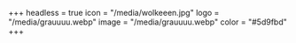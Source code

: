 +++
headless = true
icon = "/media/wolkeeen.jpg"
logo = "/media/grauuuu.webp"
image = "/media/grauuuu.webp"
color = "#5d9fbd"
+++
